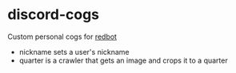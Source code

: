 # discord-cogs
Custom personal cogs for [redbot](https://docs.discord.red/en/stable/)

- nickname sets a user's nickname
- quarter is a crawler that gets an image and crops it to a quarter
